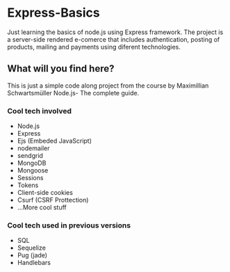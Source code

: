 # Express-Basics
Just learning the basics of node.js using Express framework. The project is a server-side rendered e-comerce that includes authentication, posting of products, mailing and payments using diferent technologies.

## What will you find here?
This is just a simple code along project from the course by Maximillian Schwartsmüller Node.js- The complete guide.

### Cool tech involved
* Node.js
* Express
* Ejs (Embeded JavaScript)
* nodemailer
* sendgrid
* MongoDB
* Mongoose
* Sessions
* Tokens
* Client-side cookies
* Csurf (CSRF Prottection)
* ...More cool stuff

### Cool tech used in previous versions
* SQL
* Sequelize
* Pug (jade)
* Handlebars
